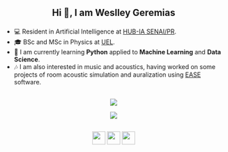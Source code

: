 ## <p align="center"> Hi 👋, I am Weslley Geremias

- 💻 Resident in Artificial Intelligence at [HUB-IA SENAI/PR](https://www.senaipr.org.br/tecnologiaeinovacao/nossarede/hubia/).
- 🎓 BSc and MSc in Physics at [UEL](https://portal.uel.br/home/).
- 🌱 I am currently learning **Python** applied to **Machine Learning** and **Data Science**.
- 🎶 I am also interested in music and acoustics, having worked on some projects of room acoustic simulation and auralization using [EASE](https://www.afmg.eu/en/ease-enhanced-acoustic-simulator-engineers) software.
##
<p align="center"><img align="center" src="https://github-readme-stats.vercel.app/api?username=weslleygere&show_icons=true&theme=radical"/>
<p align="center"><img align="center" src="https://github-readme-stats.vercel.app/api/top-langs/?username=weslleygere&show_icons=true&theme=radical"/>
 
## 

<p align="center"> <a href="https://www.linkedin.com/in/weslley-geremias-73a935151/" target="blank"><img align="center" src="https://camo.githubusercontent.com/c00f87aeebbec37f3ee0857cc4c20b21fefde8a96caf4744383ebfe44a47fe3f/68747470733a2f2f696d672e736869656c64732e696f2f62616467652f2d4c696e6b6564496e2d2532333030373742353f7374796c653d666f722d7468652d6261646765266c6f676f3d6c696e6b6564696e266c6f676f436f6c6f723d7768697465" height="30" /></a> <a href="mailto:weslleygeremias@gmail.com" target="blank"><img align="center" src="https://camo.githubusercontent.com/571384769c09e0c66b45e39b5be70f68f552db3e2b2311bc2064f0d4a9f5983b/68747470733a2f2f696d672e736869656c64732e696f2f62616467652f476d61696c2d4431343833363f7374796c653d666f722d7468652d6261646765266c6f676f3d676d61696c266c6f676f436f6c6f723d7768697465" height="30" /></a> <a href="https://discord.com/users/jeijemias#4962" target="blank"><img align="center" src="https://camo.githubusercontent.com/3f990cfefb64f13d28397fe586c3aa38a81fde585de479205d63c79363ebe07a/68747470733a2f2f696d672e736869656c64732e696f2f62616467652f446973636f72642d3732383944413f7374796c653d666f722d7468652d6261646765266c6f676f3d646973636f7264266c6f676f436f6c6f723d7768697465" height="30" /></a> 

  
<!--
**weslleygere/weslleygere** is a ✨ _special_ ✨ repository because its `README.md` (this file) appears on your GitHub profile.

Here are some ideas to get you started:

- 🔭 I’m currently working on ...
- 🌱 I’m currently learning ...
- 👯 I’m looking to collaborate on ...
- 🤔 I’m looking for help with ...
- 💬 Ask me about ...
- 📫 How to reach me: ...
- 😄 Pronouns: ...
- ⚡ Fun fact: ...
### <p align="center">  💻 Artificial Intelligence Resident at [HUB-IA SENAI/PR](https://www.senaipr.org.br/tecnologiaeinovacao/nossarede/hubia/) | ⚛️ BSc and MSc in Physics at [UEL](https://portal.uel.br/home/)

As Researcher, I was focused on the study of topological quantum field theories and its applications in condensed matter systems.


-->
  
